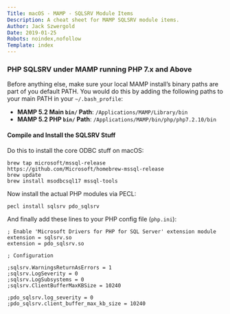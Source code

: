 ```yaml
---
Title: macOS - MAMP - SQLSRV Module Items
Description: A cheat sheet for MAMP SQLSRV module items.
Author: Jack Szwergold
Date: 2019-01-25
Robots: noindex,nofollow
Template: index
---
```


### PHP SQLSRV under MAMP running PHP 7.x and Above

Before anything else, make sure your local MAMP install’s binary paths are part of you default PATH. You would do this by adding the following paths to your main PATH in your `~/.bash_profile`:

* **MAMP 5.2 Main `bin/` Path**: `/Applications/MAMP/Library/bin`
* **MAMP 5.2 PHP `bin/` Path**: `/Applications/MAMP/bin/php/php7.2.10/bin`

#### Compile and Install the SQLSRV Stuff

Do this to install the core ODBC stuff on macOS:

	brew tap microsoft/mssql-release https://github.com/Microsoft/homebrew-mssql-release
	brew update
	brew install msodbcsql17 mssql-tools

Now install the actual PHP modules via PECL:

	pecl install sqlsrv pdo_sqlsrv

And finally add these lines to your PHP config file (`php.ini`):

	; Enable 'Microsoft Drivers for PHP for SQL Server' extension module
	extension = sqlsrv.so
	extension = pdo_sqlsrv.so
	
	; Configuration
	
	;sqlsrv.WarningsReturnAsErrors = 1
	;sqlsrv.LogSeverity = 0
	;sqlsrv.LogSubsystems = 0
	;sqlsrv.ClientBufferMaxKBSize = 10240
	
	;pdo_sqlsrv.log_severity = 0
	;pdo_sqlsrv.client_buffer_max_kb_size = 10240
